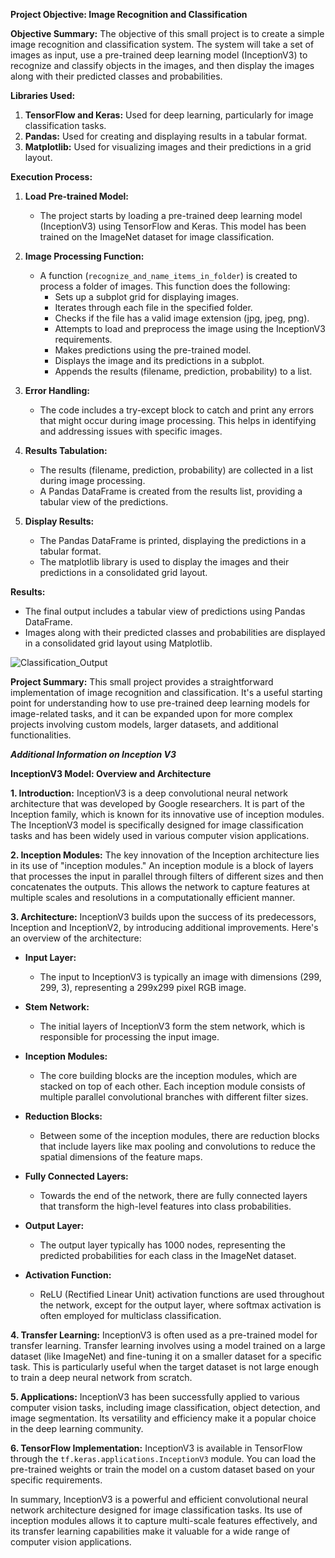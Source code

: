 **Project Objective: Image Recognition and Classification**

**Objective Summary:**
The objective of this small project is to create a simple image recognition and classification system. The system will take a set of images as input, use a pre-trained deep learning model (InceptionV3) to recognize and classify objects in the images, and then display the images along with their predicted classes and probabilities.

**Libraries Used:**
1. **TensorFlow and Keras:** Used for deep learning, particularly for image classification tasks.
2. **Pandas:** Used for creating and displaying results in a tabular format.
3. **Matplotlib:** Used for visualizing images and their predictions in a grid layout.

**Execution Process:**

1. **Load Pre-trained Model:**
   - The project starts by loading a pre-trained deep learning model (InceptionV3) using TensorFlow and Keras. This model has been trained on the ImageNet dataset for image classification.

2. **Image Processing Function:**
   - A function (`recognize_and_name_items_in_folder`) is created to process a folder of images. This function does the following:
     - Sets up a subplot grid for displaying images.
     - Iterates through each file in the specified folder.
     - Checks if the file has a valid image extension (jpg, jpeg, png).
     - Attempts to load and preprocess the image using the InceptionV3 requirements.
     - Makes predictions using the pre-trained model.
     - Displays the image and its predictions in a subplot.
     - Appends the results (filename, prediction, probability) to a list.

3. **Error Handling:**
   - The code includes a try-except block to catch and print any errors that might occur during image processing. This helps in identifying and addressing issues with specific images.

4. **Results Tabulation:**
   - The results (filename, prediction, probability) are collected in a list during image processing.
   - A Pandas DataFrame is created from the results list, providing a tabular view of the predictions.

5. **Display Results:**
   - The Pandas DataFrame is printed, displaying the predictions in a tabular format.
   - The matplotlib library is used to display the images and their predictions in a consolidated grid layout.

**Results:**
- The final output includes a tabular view of predictions using Pandas DataFrame.
- Images along with their predicted classes and probabilities are displayed in a consolidated grid layout using Matplotlib.

 ![Classification_Output](assets/Classification_Output.png)

**Project Summary:**
This small project provides a straightforward implementation of image recognition and classification. It's a useful starting point for understanding how to use pre-trained deep learning models for image-related tasks, and it can be expanded upon for more complex projects involving custom models, larger datasets, and additional functionalities.

***Additional Information on Inception V3***

**InceptionV3 Model: Overview and Architecture**

**1. Introduction:**
InceptionV3 is a deep convolutional neural network architecture that was developed by Google researchers. It is part of the Inception family, which is known for its innovative use of inception modules. The InceptionV3 model is specifically designed for image classification tasks and has been widely used in various computer vision applications.

**2. Inception Modules:**
The key innovation of the Inception architecture lies in its use of "inception modules." An inception module is a block of layers that processes the input in parallel through filters of different sizes and then concatenates the outputs. This allows the network to capture features at multiple scales and resolutions in a computationally efficient manner.

**3. Architecture:**
InceptionV3 builds upon the success of its predecessors, Inception and InceptionV2, by introducing additional improvements. Here's an overview of the architecture:

   - **Input Layer:**
     - The input to InceptionV3 is typically an image with dimensions (299, 299, 3), representing a 299x299 pixel RGB image.

   - **Stem Network:**
     - The initial layers of InceptionV3 form the stem network, which is responsible for processing the input image.

   - **Inception Modules:**
     - The core building blocks are the inception modules, which are stacked on top of each other. Each inception module consists of multiple parallel convolutional branches with different filter sizes.

   - **Reduction Blocks:**
     - Between some of the inception modules, there are reduction blocks that include layers like max pooling and convolutions to reduce the spatial dimensions of the feature maps.

   - **Fully Connected Layers:**
     - Towards the end of the network, there are fully connected layers that transform the high-level features into class probabilities.

   - **Output Layer:**
     - The output layer typically has 1000 nodes, representing the predicted probabilities for each class in the ImageNet dataset.

   - **Activation Function:**
     - ReLU (Rectified Linear Unit) activation functions are used throughout the network, except for the output layer, where softmax activation is often employed for multiclass classification.

**4. Transfer Learning:**
InceptionV3 is often used as a pre-trained model for transfer learning. Transfer learning involves using a model trained on a large dataset (like ImageNet) and fine-tuning it on a smaller dataset for a specific task. This is particularly useful when the target dataset is not large enough to train a deep neural network from scratch.

**5. Applications:**
InceptionV3 has been successfully applied to various computer vision tasks, including image classification, object detection, and image segmentation. Its versatility and efficiency make it a popular choice in the deep learning community.

**6. TensorFlow Implementation:**
InceptionV3 is available in TensorFlow through the `tf.keras.applications.InceptionV3` module. You can load the pre-trained weights or train the model on a custom dataset based on your specific requirements.

In summary, InceptionV3 is a powerful and efficient convolutional neural network architecture designed for image classification tasks. Its use of inception modules allows it to capture multi-scale features effectively, and its transfer learning capabilities make it valuable for a wide range of computer vision applications.
